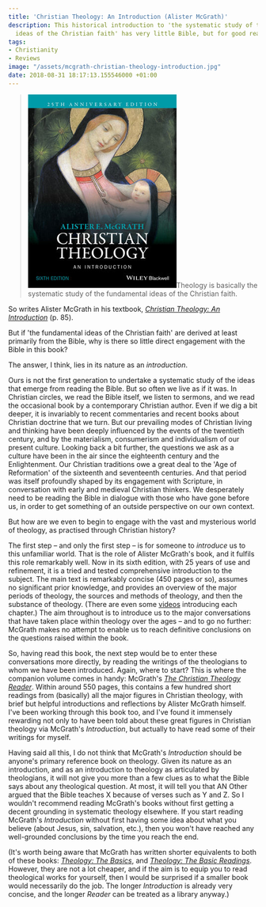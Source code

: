 ```yaml
---
title: 'Christian Theology: An Introduction (Alister McGrath)'
description: This historical introduction to 'the systematic study of the fundamental
  ideas of the Christian faith' has very little Bible, but for good reasons.
tags:
- Christianity
- Reviews
image: "/assets/mcgrath-christian-theology-introduction.jpg"
date: 2018-08-31 18:17:13.155546000 +01:00
---
```

> [<img alt="Christian Theology: An Introduction" src="/assets/mcgrath-christian-theology-introduction.jpg" class="alignright" />](https://www.wiley.com/en-gb/Christian+Theology:+An+Introduction,+6th+Edition-p-9781118869574 "Christian Theology: An Introduction")Theology is basically the systematic study of the fundamental ideas of the Christian faith.

So writes Alister McGrath in his textbook, [_Christian Theology: An Introduction_](https://www.wiley.com/en-gb/Christian+Theology:+An+Introduction,+6th+Edition-p-9781118869574) (p. 85).

But if 'the fundamental ideas of the Christian faith' are derived at least primarily from the Bible, why is there so little direct engagement with the Bible in this book?

The answer, I think, lies in its nature as an _introduction_.

Ours is not the first generation to undertake a systematic study of the ideas that emerge from reading the Bible. But so often we live as if it was. In Christian circles, we read the Bible itself, we listen to sermons, and we read the occasional book by a contemporary Christian author. Even if we dig a bit deeper, it is invariably to recent commentaries and recent books about Christian doctrine that we turn. But our prevailing modes of Christian living and thinking have been deeply influenced by the events of the twentieth century, and by the materialism, consumerism and individualism of our present culture. Looking back a bit further, the questions we ask as a culture have been in the air since the eighteenth century and the Enlightenment. Our Christian traditions owe a great deal to the 'Age of Reformation' of the sixteenth and seventeenth centuries. And that period was itself profoundly shaped by its engagement with Scripture, in conversation with early and medieval Christian thinkers. We desperately need to be reading the Bible in dialogue with those who have gone before us, in order to get something of an outside perspective on our own context.

But how are we even to begin to engage with the vast and mysterious world of theology, as practised through Christian history?

The first step &ndash; and only the first step &ndash; is for someone to _introduce_ us to this unfamiliar world. That is the role of Alister McGrath's book, and it fulfils this role remarkably well. Now in its sixth edition, with 25 years of use and refinement, it is a tried and tested comprehensive introduction to the subject. The main text is remarkably concise (450 pages or so), assumes no significant prior knowledge, and provides an overview of the major periods of theology, the sources and methods of theology, and then the substance of theology. (There are even some [videos](https://www.youtube.com/channel/UCycpoOuRTa6cGkgzQMpCeGQ) introducing each chapter.) The aim throughout is to introduce us to the major conversations that have taken place within theology over the ages &ndash; and to go no further: McGrath makes no attempt to enable us to reach definitive conclusions on the questions raised within the book.

So, having read this book, the next step would be to enter these conversations more directly, by reading the writings of the theologians to whom we have been introduced. Again, where to start? This is where the companion volume comes in handy: McGrath's [_The Christian Theology Reader_](https://www.wiley.com/en-gb/The+Christian+Theology+Reader%2C+5th+Edition-p-9781118874370). Within around 550 pages, this contains a few hundred short readings from (basically) all the major figures in Christian theology, with brief but helpful introductions and reflections by Alister McGrath himself. I've been working through this book too, and I've found it immensely rewarding not only to have been told about these great figures in Christian theology via McGrath's _Introduction_, but actually to have read some of their writings for myself.

Having said all this, I do not think that McGrath's _Introduction_ should be anyone's primary reference book on theology. Given its nature as an introduction, and as an introduction to theology as articulated by theologians, it will not give you more than a few clues as to what the Bible says about any theological question. At most, it will tell you that AN Other argued that the Bible teaches X because of verses such as Y and Z. So I wouldn't recommend reading McGrath's books without first getting a decent grounding in systematic theology elsewhere. If you start reading McGrath's _Introduction_ without first having some idea about what you believe (about Jesus, sin, salvation, etc.), then you won't have reached any well-grounded conclusions by the time you reach the end.

(It's worth being aware that McGrath has written shorter equivalents to both of these books: [_Theology: The Basics_](https://www.wiley.com/en-gb/Theology%3A+The+Basics%2C+4th+Edition-p-9781119158103), and [_Theology: The Basic Readings_](https://www.wiley.com/en-gb/Theology%3A+The+Basic+Readings-p-9781118697825). However, they are not a lot cheaper, and if the aim is to equip you to read theological works for yourself, then I would be surprised if a smaller book would necessarily do the job. The longer _Introduction_ is already very concise, and the longer _Reader_ can be treated as a library anyway.)

